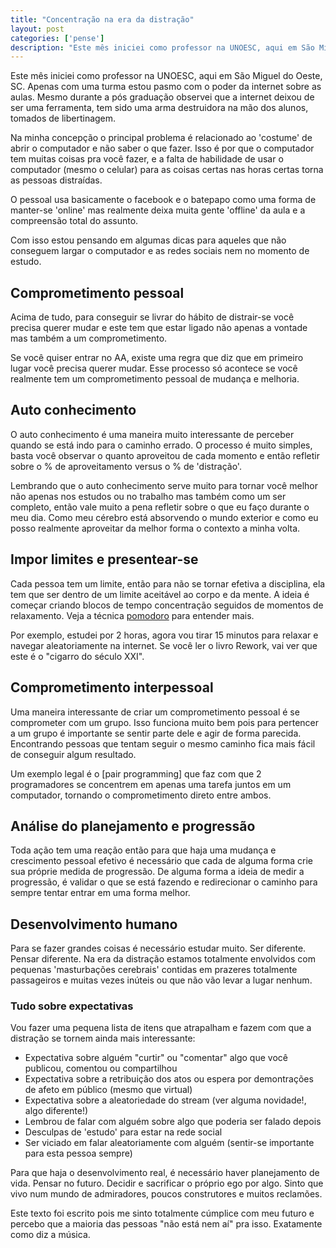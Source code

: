 ```yaml
---
title: "Concentração na era da distração"
layout: post
categories: ['pense']
description: "Este mês iniciei como professor na UNOESC, aqui em São Miguel do Oeste, SC. Apenas com uma turma estou pasmo com o poder da internet sobre as aulas. Mesmo du..."
---
```

Este mês iniciei como professor na UNOESC, aqui em São Miguel do Oeste, SC. Apenas com uma turma estou pasmo com o poder da internet sobre as aulas. Mesmo durante a pós graduação observei que a internet deixou de ser uma ferramenta, tem sido uma arma destruidora na mão dos alunos, tomados de libertinagem.

Na minha concepção o principal problema é relacionado ao 'costume' de abrir o computador e não saber o que fazer. Isso é por que o computador tem muitas coisas pra você fazer, e a falta de habilidade de usar o computador (mesmo o celular) para as coisas certas nas horas certas torna as pessoas distraídas.

O pessoal usa basicamente o facebook e o batepapo como uma forma de manter-se 'online' mas realmente deixa muita gente 'offline' da aula e a compreensão total do assunto.

Com isso estou pensando em algumas dicas para aqueles que não conseguem largar o computador e as redes sociais nem no momento de estudo.

## Comprometimento pessoal

Acima de tudo, para conseguir se livrar do hábito de distrair-se você precisa querer mudar e este tem que estar ligado não apenas a vontade mas também a um comprometimento.

Se você quiser entrar no AA, existe uma regra que diz que em primeiro lugar você precisa querer mudar. Esse processo só acontece se você realmente tem um comprometimento pessoal de mudança e melhoria.

## Auto conhecimento

O auto conhecimento é uma maneira muito interessante de perceber quando se está indo para o caminho errado. O processo é muito simples, basta você observar o quanto aproveitou de cada momento e então refletir sobre o % de aproveitamento versus o % de 'distração'.

Lembrando que o auto conhecimento serve muito para tornar você melhor não apenas nos estudos ou no trabalho mas também como um ser completo, então vale muito a pena refletir sobre o que eu faço durante o meu dia. Como meu cérebro está absorvendo o mundo exterior e como eu posso realmente aproveitar da melhor forma o contexto a minha volta.

## Impor limites e presentear-se

Cada pessoa tem um limite, então para não se tornar efetiva a disciplina, ela tem que ser dentro de um limite aceitável ao corpo e da mente. A ideia é começar criando blocos de tempo concentração seguidos de momentos de relaxamento. Veja a técnica [pomodoro] para entender mais.

Por exemplo, estudei por 2 horas, agora vou tirar 15 minutos para relaxar e navegar aleatoriamente na internet. Se você ler o livro Rework, vai ver que este é o "cigarro do século XXI".

## Comprometimento interpessoal

Uma maneira interessante de criar um comprometimento pessoal é se comprometer com um grupo. Isso funciona muito bem pois para pertencer a um grupo é importante se sentir parte dele e agir de forma parecida. Encontrando pessoas que tentam seguir o mesmo caminho fica mais fácil de conseguir algum resultado.

Um exemplo legal é o [pair programming] que faz com que 2 programadores se concentrem em apenas uma tarefa juntos em um computador, tornando o comprometimento direto entre ambos.

## Análise do planejamento e progressão

Toda ação tem uma reação então para que haja uma mudança e crescimento pessoal efetivo é necessário que cada de alguma forma crie sua próprie medida de progressão. De alguma forma a ideia de medir a progressão, é validar o que se está fazendo e redirecionar o caminho para sempre tentar entrar em uma forma melhor.

## Desenvolvimento humano

Para se fazer grandes coisas é necessário estudar muito. Ser diferente. Pensar diferente. Na era da distração estamos totalmente envolvidos com pequenas 'masturbações cerebrais' contidas em prazeres totalmente passageiros e muitas vezes inúteis ou que não vão levar a lugar nenhum.

### Tudo sobre expectativas

Vou fazer uma pequena lista de itens que atrapalham e fazem com que a distração se tornem ainda mais interessante:

* Expectativa sobre alguém "curtir" ou "comentar" algo que você publicou, comentou ou compartilhou
* Expectativa sobre a retribuição dos atos ou espera por demontrações de afeto em público (mesmo que virtual)
* Expectativa sobre a aleatoriedade do stream (ver alguma novidade!, algo diferente!)
* Lembrou de falar com alguém sobre algo que poderia ser falado depois
* Desculpas de 'estudo' para estar na rede social
* Ser viciado em falar aleatoriamente com alguém (sentir-se importante para esta pessoa sempre)

Para que haja o desenvolvimento real, é necessário haver planejamento de vida. Pensar no futuro. Decidir e sacrificar o próprio ego por algo. Sinto que vivo num mundo de admiradores, poucos construtores e muitos reclamões.

Este texto foi escrito pois me sinto totalmente cúmplice com meu futuro e percebo que a maioria das pessoas "não está nem aí" pra isso. Exatamente como diz a música.

[pair_programming]: /2012/05/23/disciplina-no-home-office.html
[pomodoro]: /2010/05/18/iteracao-legal.html
